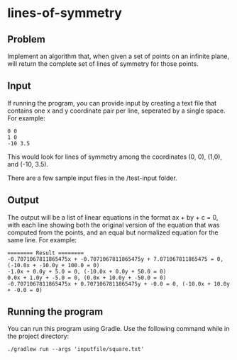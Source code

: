 # lines-of-symmetry

## Problem
Implement an algorithm that, when given a set of points on an infinite plane, will return the complete set of lines of symmetry for those points.

## Input
If running the program, you can provide input by creating a text file that contains one x and y coordinate pair per line, seperated by a single space. For example:
```
0 0
1 0
-10 3.5
```

This would look for lines of symmetry among the coordinates (0, 0), (1,0), and (-10, 3.5).

There are a few sample input files in the /test-input folder.

## Output
The output will be a list of linear equations in the format ax + by + c = 0, with each line showing both the original version of the equation that was computed from the points, and an equal but normalized equation for the same line.
For example:
```
======== Result ========
-0.7071067811865475x + -0.7071067811865475y + 7.071067811865475 = 0, (-10.0x + -10.0y + 100.0 = 0)
-1.0x + 0.0y + 5.0 = 0, (-10.0x + 0.0y + 50.0 = 0)
0.0x + 1.0y + -5.0 = 0, (0.0x + 10.0y + -50.0 = 0)
-0.7071067811865475x + 0.7071067811865475y + -0.0 = 0, (-10.0x + 10.0y + -0.0 = 0)
````

## Running the program
You can run this program using Gradle. Use the following command while in the project directory:
```
./gradlew run --args 'inputfile/square.txt'
```
